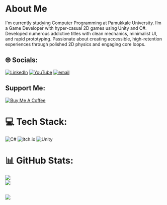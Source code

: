 # About Me
I'm currently studying Computer Programming at Pamukkale University. I’m a Game Developer with hyper-casual 2D games using Unity and C#. Developed numerous addictive titles with clean mechanics, minimalist UI, and rapid prototyping. Passionate about creating accessible, high-retention experiences through polished 2D physics and engaging core loops.

## 🌐 Socials:
[![LinkedIn](https://img.shields.io/badge/LinkedIn-%230077B5.svg?logo=linkedin&logoColor=white)](https://linkedin.com/in/halil-köse-460233367) [![YouTube](https://img.shields.io/badge/YouTube-%23FF0000.svg?logo=YouTube&logoColor=white)](https://youtube.com/@HalilKse) [![email](https://img.shields.io/badge/Email-D14836?logo=gmail&logoColor=white)](mailto:nycgamedevs@gmail.com)

## Support Me:
[![Buy Me A Coffee](https://img.shields.io/badge/Buy%20Me%20A%20Coffee-FFDD00?style=for-the-badge&logo=buy-me-a-coffee&logoColor=black)](https://www.buymeacoffee.com/lNyctophilia)

# 💻 Tech Stack:
![C#](https://img.shields.io/badge/c%23-%23239120.svg?style=for-the-badge&logo=csharp&logoColor=white) ![Itch.io](https://img.shields.io/badge/Itch-%23FF0B34.svg?style=for-the-badge&logo=Itch.io&logoColor=white) ![Unity](https://img.shields.io/badge/unity-%23000000.svg?style=for-the-badge&logo=unity&logoColor=white)
# 📊 GitHub Stats:
![](https://github-readme-stats.vercel.app/api/top-langs/?username=lNyctophilia&theme=dark&hide_border=true&include_all_commits=false&count_private=true&layout=compact)<br/>
![](https://nirzak-streak-stats.vercel.app/?user=lNyctophilia&theme=dark&hide_border=true)

[![](https://visitcount.itsvg.in/api?id=lNyctophilia&icon=0&color=0)](https://visitcount.itsvg.in)
---

<!-- Proudly created with GPRM ( https://gprm.itsvg.in ) -->
